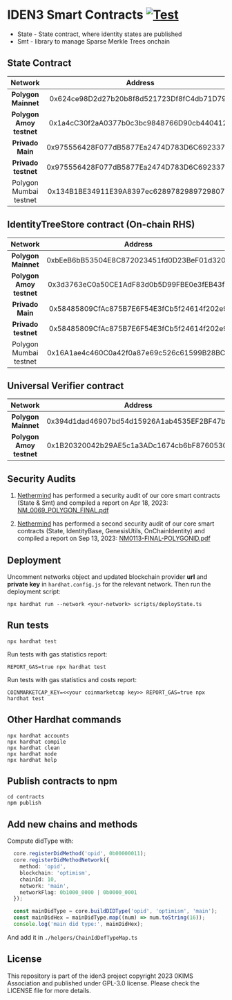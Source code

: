 # IDEN3 Smart Contracts [![Test](https://github.com/iden3/contracts/workflows/Tests/badge.svg)](https://github.com/iden3/contracts/actions?query=workflow%3ATests)

- State - State contract, where identity states are published
- Smt - library to manage Sparse Merkle Trees onchain

## State Contract

|        Network             |     Address                                |
|:--------------------------:|:------------------------------------------:|
| **Polygon Mainnet**        | 0x624ce98D2d27b20b8f8d521723Df8fC4db71D79D |
| **Polygon Amoy testnet**   | 0x1a4cC30f2aA0377b0c3bc9848766D90cb4404124 |
| **Privado Main**           | 0x975556428F077dB5877Ea2474D783D6C69233742 |
| **Privado testnet**        | 0x975556428F077dB5877Ea2474D783D6C69233742 |
| Polygon Mumbai testnet     | 0x134B1BE34911E39A8397ec6289782989729807a4 |

## IdentityTreeStore contract (On-chain RHS)

|        Network             |     Address                                |
|:--------------------------:|:------------------------------------------:|
| **Polygon Mainnet**        | 0xbEeB6bB53504E8C872023451fd0D23BeF01d320B |
| **Polygon Amoy testnet**   | 0x3d3763eC0a50CE1AdF83d0b5D99FBE0e3fEB43fb |
| **Privado Main**           | 0x58485809CfAc875B7E6F54E3fCb5f24614f202e9 |
| **Privado testnet**        | 0x58485809CfAc875B7E6F54E3fCb5f24614f202e9 |
| Polygon Mumbai testnet     | 0x16A1ae4c460C0a42f0a87e69c526c61599B28BC9 |


## Universal Verifier contract

|        Network             |     Address                                |
|:--------------------------:|:------------------------------------------:|
| **Polygon Mainnet**        | 0x394d1dad46907bd54d15926A1ab4535EF2BF47b1 |
| **Polygon Amoy testnet**   | 0x1B20320042b29AE5c1a3ADc1674cb6bF8760530f |

## Security Audits

1. [Nethermind](https://nethermind.io/smart-contracts-audits/) has performed a security audit of our core smart contracts (State & Smt) and compiled a report on Apr 18, 2023: 
   [NM_0069_POLYGON_FINAL.pdf](https://iden3-circuits-bucket.s3.eu-west-1.amazonaws.com/audit_reports/NM_0069_POLYGON_FINAL.pdf)

2. [Nethermind](https://nethermind.io/smart-contracts-audits/) has performed a second security audit of our core smart contracts (State, IdentityBase, GenesisUtils, OnChainIdentity) and compiled a report on Sep 13, 2023:
   [NM0113-FINAL-POLYGONID.pdf](https://iden3-circuits-bucket.s3.eu-west-1.amazonaws.com/audit_reports/NM0113-FINAL-POLYGONID.pdf)

## Deployment

Uncomment networks object and updated blockchain provider **url** and **private key** in `hardhat.config.js` for the relevant network.
Then run the deployment script:

```shell
npx hardhat run --network <your-network> scripts/deployState.ts
```

## Run tests

```shell
npx hardhat test
```

Run tests with gas statistics report:

```shell
REPORT_GAS=true npx hardhat test 
```

Run tests with gas statistics and costs report:

```shell
COINMARKETCAP_KEY=<<your coinmarketcap key>> REPORT_GAS=true npx hardhat test 
```

## Other Hardhat commands

```shell
npx hardhat accounts
npx hardhat compile
npx hardhat clean
npx hardhat node
npx hardhat help
```

## Publish contracts to npm

```shell
cd contracts
npm publish
```

## Add new chains and methods

Compute didType with:

```ts
  core.registerDidMethod('opid', 0b00000011);
  core.registerDidMethodNetwork({
    method: 'opid',
    blockchain: 'optimism',
    chainId: 10,
    network: 'main',
    networkFlag: 0b1000_0000 | 0b0000_0001
  });

  const mainDidType = core.buildDIDType('opid', 'optimism', 'main');
  const mainDidHex = mainDidType.map((num) => num.toString(16));
  console.log('main did type:', mainDidHex);
```

And add it in `./helpers/ChainIdDefTypeMap.ts`

## License

This repository is part of the iden3 project copyright 2023 0KIMS Association and published under GPL-3.0 license. Please check the LICENSE file for more details.
